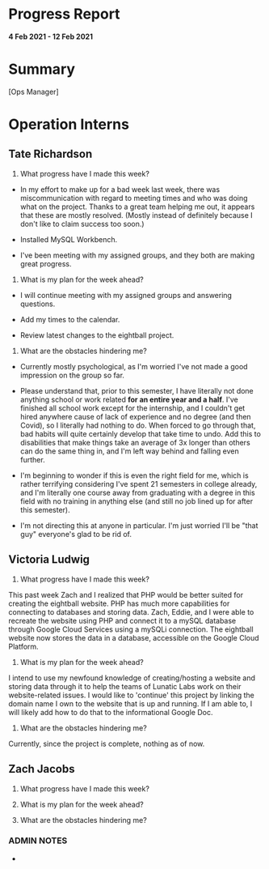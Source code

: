 # Progress Report

**4 Feb 2021 - 12 Feb 2021**

# Summary

[Ops Manager]

# Operation Interns

## Tate Richardson

1. What progress have I made this week?

* In my effort to make up for a bad week last week, there was miscommunication with regard to meeting times and who was doing what on the project.  Thanks to a great team helping me out, it appears that these are mostly resolved.  (Mostly instead of definitely because I don't like to claim success too soon.)

* Installed MySQL Workbench.

* I've been meeting with my assigned groups, and they both are making great progress.

1. What is my plan for the week ahead?

* I will continue meeting with my assigned groups and answering questions.

* Add my times to the calendar.

* Review latest changes to the eightball project.

1. What are the obstacles hindering me?

* Currently mostly psychological, as I'm worried I've not made a good impression on the group so far.

* Please understand that, prior to this semester, I have literally not done anything school or work related **for an entire year and a half**.  I've finished all school work except for the internship, and I couldn't get hired anywhere cause of lack of experience and no degree (and then Covid), so I literally had nothing to do.  When forced to go through that, bad habits will quite certainly develop that take time to undo.  Add this to disabilities that make things take an average of 3x longer than others can do the same thing in, and I'm left way behind and falling even further.

* I'm beginning to wonder if this is even the right field for me, which is rather terrifying considering I've spent 21 semesters in college already, and I'm literally one course away from graduating with a degree in this field with no training in anything else (and still no job lined up for after this semester).

* I'm not directing this at anyone in particular.  I'm just worried I'll be "that guy" everyone's glad to be rid of.

## Victoria Ludwig

1. What progress have I made this week?

This past week Zach and I realized that PHP would be better suited for creating the eightball website. PHP has much more capabilities for connecting to databases and storing data. Zach, Eddie, and I were able to recreate the website using PHP and connect it to a mySQL database through Google Cloud Services using a mySQLi connection. The eightball website now stores the data in a database, accessible on the Google Cloud Platform.

1. What is my plan for the week ahead?

I intend to use my newfound knowledge of creating/hosting a website and storing data through it to help the teams of Lunatic Labs work on their website-related issues. I would like to 'continue' this project by linking the domain name I own to the website that is up and running. If I am able to, I will likely add how to do that to the informational Google Doc.

1. What are the obstacles hindering me?

Currently, since the project is complete, nothing as of now.


## Zach Jacobs

1. What progress have I made this week?

1. What is my plan for the week ahead?

1. What are the obstacles hindering me?

### ADMIN NOTES

-

